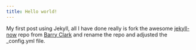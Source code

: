 ```yaml
---
title: Hello world!
---
```


My first post using Jekyll, all I have done really is fork the awesome [jekyll-now](https://github.com/barryclark/jekyll-now) repo from [Barry Clark](https://github.com/barryclark) and rename the repo and adjusted the _config.yml file.
